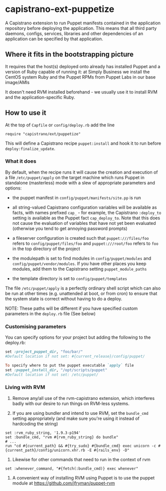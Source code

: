 # capistrano-ext-puppetize

A Capistrano extension to run Puppet manifests contained in the application repository before deploying the application.  This means that all third party daemons, configs, services, libraries and other dependencies of an application can be specified by that application.


## Where it fits in the bootstrapping picture

It requires that the host(s) deployed onto already has installed Puppet and a version of Ruby capable of running it: at Simply Business we install the CentOS system Ruby and the Puppet RPMs from Puppet Labs in our base image/AMIs

It doesn't need RVM installed beforehand - we usually use it to install RVM and the application-specific Ruby.


## How to use it 

At the top of `Capfile` or `config/deploy.rb` add the line
````
require "capistrano/ext/puppetize"
````
This will define a Capistrano recipe `puppet:install` and hook it to run before `deploy:finalize_update`.  

### What it does

By default, when the recipe runs it will cause the creation and execution of a file `/etc/puppet/apply` on the target machine which runs Puppet in standalone (masterless) mode with a slew of appropriate parameters and options:

* the puppet manifest in `config/puppet/manifests/site.pp` is run

* all string-valued Capistrano configuration variables will be available as facts, with names prefixed `cap_` - for example, the Capistrano `:deploy_to` setting is available as the Puppet fact `cap_deploy_to`.  Note that this does not cause the evaluation of variables that have not yet been evaluated (otherwise you tend to get annoying password prompts) 

* a fileserver configuration is created such that `puppet:///files/foo` refers to `config/puppet/files/foo` and `puppet:///root/foo` refers to `foo` in the top directory of the project

* the modulepath is set to find modules in `config/puppet/modules` and 
`config/puppet/vendor/modules`.  If you have other places you
keep modules, add them to the Capistrano setting `puppet_module_paths`

* the template directory is set to `config/puppet/templates`

The file `/etc/puppet/apply` is a perfectly ordinary shell script which can also be run at other times (e.g. unattended at boot, or from cron) to ensure that the system state is correct without having to do a deploy.

NOTE: These paths will be different if you have specified custom parameters in the `deploy.rb` file (See below)

### Customising parameters

You can specify options for your project but adding the following to the deploy.rb:
```ruby
set :project_puppet_dir, "foo/bar/"
#Default location if not set: #{current_release}/config/puppet/

To specify where to put the puppet executable `apply` file
set :puppet_install_dir, "/opt/scripts/puppet"
#Default location if not set: /etc/puppet/
```

### Living with RVM

1. Remove any/all use of the rvm-capistrano extension, which interferes badly with our desire to run things on RVM-less systems. 

1. If you are using bundler and intend to use RVM, set the `bundle_cmd` setting appropriately (and make sure you're using it instead of hardcoding the string)

````
set :rvm_ruby_string, '1.9.3-p194'
set :bundle_cmd, "rvm #{rvm_ruby_string} do bundle" 
# ...
run "cd #{current_path} && #{try_sudo} #{bundle_cmd} exec unicorn -c #{current_path}/config/unicorn.xhr.rb -E #{rails_env} -D"
````

1. Likewise for other commands that need to run in the context of rvm
````
set :whenever_command, "#{fetch(:bundle_cmd)} exec whenever"
````
1. A convenient way of installing RVM using Puppet is to use the puppet module at https://github.com/jfryman/puppet-rvm


